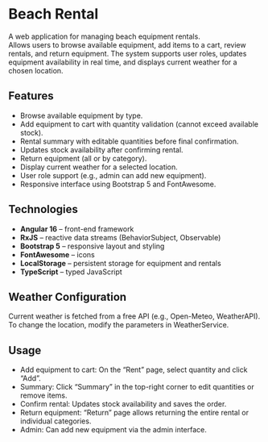 # Beach Rental

A web application for managing beach equipment rentals.  
Allows users to browse available equipment, add items to a cart, review rentals, and return equipment. The system supports user roles, updates equipment availability in real time, and displays current weather for a chosen location.

## Features

- Browse available equipment by type.  
- Add equipment to cart with quantity validation (cannot exceed available stock).  
- Rental summary with editable quantities before final confirmation.  
- Updates stock availability after confirming rental.  
- Return equipment (all or by category).  
- Display current weather for a selected location.  
- User role support (e.g., admin can add new equipment).  
- Responsive interface using Bootstrap 5 and FontAwesome.  

## Technologies

- **Angular 16** – front-end framework  
- **RxJS** – reactive data streams (BehaviorSubject, Observable)  
- **Bootstrap 5** – responsive layout and styling  
- **FontAwesome** – icons  
- **LocalStorage** – persistent storage for equipment and rentals  
- **TypeScript** – typed JavaScript

## Weather Configuration

Current weather is fetched from a free API (e.g., Open-Meteo, WeatherAPI). To change the location, modify the parameters in WeatherService.

## Usage

- Add equipment to cart: On the “Rent” page, select quantity and click “Add”.
- Summary: Click “Summary” in the top-right corner to edit quantities or remove items.
- Confirm rental: Updates stock availability and saves the order.
- Return equipment: “Return” page allows returning the entire rental or individual categories.
- Admin: Can add new equipment via the admin interface.
